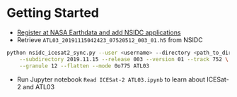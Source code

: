 Getting Started
===============

- [Register at NASA Earthdata and add NSIDC applications](./NASA-Earthdata.md)
- Retrieve `ATL03_20191115042423_07520512_003_01.h5` from NSIDC   
```bash
python nsidc_icesat2_sync.py --user <username> --directory <path_to_directory> \
    --subdirectory 2019.11.15 --release 003 --version 01 --track 752 \
    --granule 12 --flatten --mode 0o775 ATL03
```
- Run Jupyter notebook `Read ICESat-2 ATL03.ipynb` to learn about ICESat-2 and ATL03  
